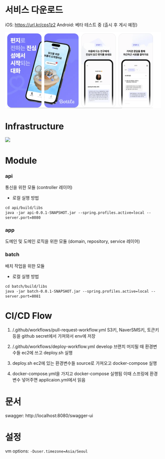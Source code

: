 # 서비스 다운로드
iOS: https://url.kr/cps1z2
Android: 베타 테스트 중 (출시 후 게시 예정)

![img.png](img.png)

# Infrastructure

<img src="https://github.com/user-attachments/assets/d0ad4c6c-e902-4670-86f0-d5b1b9a3dbce"/>

# Module

### api

통신을 위한 모듈 (controller 레이어)

- 로컬 실행 방법

```shell
cd api/build/libs
java -jar api-0.0.1-SNAPSHOT.jar --spring.profiles.active=local --server.port=8080 
```

### app

도메인 및 도메인 로직을 위한 모듈 (domain, repository, service 레이어)

### batch

배치 작업을 위한 모듈

- 로컬 실행 방법

```shell
cd batch/build/libs
java -jar batch-0.0.1-SNAPSHOT.jar --spring.profiles.active=local --server.port=8081
```

# CI/CD Flow

1. /.github/workflows/pull-request-workflow.yml
   S3키, NaverSMS키, 토큰키 등을 github secret에서 가져와서 env에 저장

2. /.github/workflows/deploy-workflow.yml
   develop 브랜치 머지될 때 환경변수들 ec2에 쓰고 deploy.sh 실행

3. deploy.sh
   ec2에 있는 환경변수들 source로 가져오고 docker-compose 실행

4. docker-compose.yml을 가지고 docker-compose 실행됨
   이때 스프링에 환경변수 넣어주면 applicaion.yml에서 읽음

# 문서

swagger: http://localhost:8080/swagger-ui

# 설정

vm options: `-Duser.timezone=Asia/Seoul`
